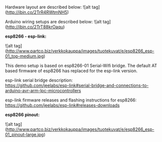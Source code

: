 Hardware layout are described below:
![alt tag] (http://ibin.co/2TrR4RWtmNH5)

Arduino wiring setups are described below:
![alt tag] (http://ibin.co/2TrT88krOaqu)

**esp8266 - esp-link:**   

![alt tag] (http://www.partco.biz/verkkokauppa/images/tuotekuvat/e/esp8266_esp-01_top-medium.jpg)

This demo setup is based on esp8266-01 Serial-Wifi bridge. The default AT based firmware of esp8266 has replaced for the esp-link version.

esp-link serial bridge description:    
https://github.com/jeelabs/esp-link#serial-bridge-and-connections-to-arduino-avr-arm-lpc-microcontrollers

esp-link firmware releases and flashing instructions for esp8266:     
https://github.com/jeelabs/esp-link#releases-downloads

**esp8266 pinout:**    

![alt tag] (http://www.partco.biz/verkkokauppa/images/tuotekuvat/e/esp8266_esp-01_pinout-large.jpg)


